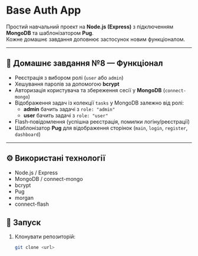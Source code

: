 # Base Auth App

Простий навчальний проект на **Node.js (Express)** з підключенням **MongoDB** та шаблонізатором **Pug**.  
Кожне домашнє завдання доповнює застосунок новим функціоналом.

---

## 📌 Домашнє завдання №8 — Функціонал
- Реєстрація з вибором ролі (`user` або `admin`)
- Хешування паролів за допомогою **bcrypt**
- Авторизація користувача та збереження сесії у **MongoDB** (`connect-mongo`)
- Відображення задач із колекції `tasks` у MongoDB залежно від ролі:
  - **admin** бачить задачі з `role: "admin"`
  - **user** бачить задачі з `role: "user"`
- Flash‑повідомлення (успішна реєстрація, помилки логіну/реєстрації)
- Шаблонізатор **Pug** для відображення сторінок (`main`, `login`, `register`, `dashboard`)

---

## ⚙️ Використані технології
- Node.js / Express
- MongoDB / connect-mongo
- bcrypt
- Pug
- morgan
- connect-flash

## 🚀 Запуск
1. Клонувати репозиторій:
   ```bash
   git clone <url>
